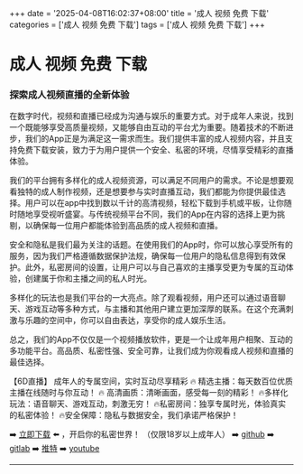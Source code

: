+++
date = '2025-04-08T16:02:37+08:00'
title = '成人 视频 免费 下载'
categories = ['成人 视频 免费 下载']
tags = ['成人 视频 免费 下载']
+++

# 成人 视频 免费 下载

### 探索成人视频直播的全新体验

在数字时代，视频和直播已经成为沟通与娱乐的重要方式。对于成年人来说，找到一个既能够享受高质量视频，又能够自由互动的平台尤为重要。随着技术的不断进步，我们的App正是为满足这一需求而生。我们提供丰富的成人视频内容，并且支持免费下载安装，致力于为用户提供一个安全、私密的环境，尽情享受精彩的直播体验。

我们的平台拥有多样化的成人视频资源，可以满足不同用户的需求。不论是想要观看独特的成人制作视频，还是想要参与实时直播互动，我们都能为你提供最佳选择。用户可以在app中找到数以千计的高清视频，轻松下载到手机或平板，让你随时随地享受视听盛宴。与传统视频平台不同，我们的App在内容的选择上更为挑剔，以确保每一位用户都能体验到高品质的成人视频和直播。

安全和隐私是我们最为关注的话题。在使用我们的App时，你可以放心享受所有的服务，因为我们严格遵循数据保护法规，确保每一位用户的隐私信息得到有效保护。此外，私密房间的设置，让用户可以与自己喜欢的主播享受更为专属的互动体验，创建属于你和主播之间的私人时光。

多样化的玩法也是我们平台的一大亮点。除了观看视频，用户还可以通过语音聊天、游戏互动等多种方式，与主播和其他用户建立更加深厚的联系。在这个充满刺激与乐趣的空间中，你可以自由表达，享受你的成人娱乐生活。

总之，我们的App不仅仅是一个视频播放软件，更是一个让成年用户相聚、互动的多功能平台。高品质、私密性强、安全可靠，让我们成为你观看成人视频和直播的最佳选择。

【6D直播】
成年人的专属空间，实时互动尽享精彩
🔥 精选主播：每天数百位优质主播在线随时与你互动！
🔥 高清画质：清晰画面，感受每一刻的精彩！
🔥多样化玩法：语音聊天、游戏互动，刺激无穷！
🔥私密房间：独享专属时光，体验真实的私密体验！
🔥安全保障：隐私与数据安全，我们承诺严格保护！

➡️ [立即下载](https://down123.s3.ap-east-1.amazonaws.com/down/down.html?channelCode=blog) ⬅️ ，开启你的私密世界！ 
（仅限18岁以上成年人）
➡️ [github](https://aldult-live.github.io/) 
➡️ [gitlab](https://seo-09598d.gitlab.io/) 
➡️ [推特](https://x.com/wegame33) 
➡️ [youtube](https://www.youtube.com/@6Dlive)

---
